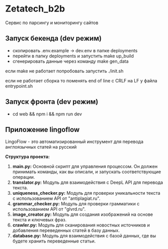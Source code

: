 # Zetatech_b2b
Сервис по парсингу и мониторингу сайтов

## Запуск бекенда (dev режим)

- скопировать \.env.example -> dev.env в папке deployments
- перейти в папку deployments и запустить make up_build
- сгенерировать данные через команду make gen_data

если make не работает попробовать запустить \./init.sh

если не работает сборка то поменять end of line с CRLF на LF у файла entrypoint.sh

## Запуск фронта (dev режим)
- cd web && npm i && npm run dev

## Приложение lingoflow

LingoFlow - это автоматизированный инструмент для перевода англоязычных статей на русский

**Структура проекта:**

1. **main.py:** Основной скрипт для управления процессом. Он должен принимать команды, как вы описали, и запускать соответствующие операции.
2. **translator.py:** Модуль для взаимодействия с DeepL API для перевода текста.
3. **uniqueness_checker.py:** Модуль для проверки уникальности текста с использованием API от "antiplagiat.ru".
4. **grammar_checker.py:** Модуль для проверки грамматики с использованием API от "glvrd.ru".
5. **image_creator.py:** Модуль для создания изображений на основе текста и ключевых фраз.
6. **crawler.py:** Модуль для сканирования новостных источников и добавления переведенных статей в базу данных.
7. **database.py:** Модуль для взаимодействия с базой данных, где вы будете хранить переведенные статьи.

